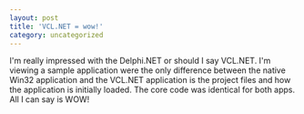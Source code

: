 ```yaml
---
layout: post
title: 'VCL.NET = wow!'
category: uncategorized
---
```


I'm really impressed with the Delphi.NET or should I say VCL.NET.  I'm viewing a sample application were the only difference between the native Win32 application and the VCL.NET application is the project files and how the application is initially loaded.  The core code was identical for both apps.  All I can say is WOW!
